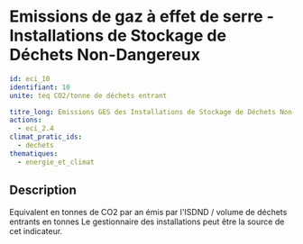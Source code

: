 # Emissions de gaz à effet de serre - Installations de Stockage de Déchets Non-Dangereux
```yaml
id: eci_10
identifiant: 10
unite: teq CO2/tonne de déchets entrant

titre_long: Emissions GES des Installations de Stockage de Déchets Non-Dangereux (teq CO2/tonne de déchets entrant)
actions:
  - eci_2.4
climat_pratic_ids:
  - dechets
thematiques:
  - energie_et_climat
```
## Description
Equivalent en tonnes de CO2 par an émis par l'ISDND / volume de déchets entrants en tonnes
Le gestionnaire des installations peut être la source de cet indicateur.
